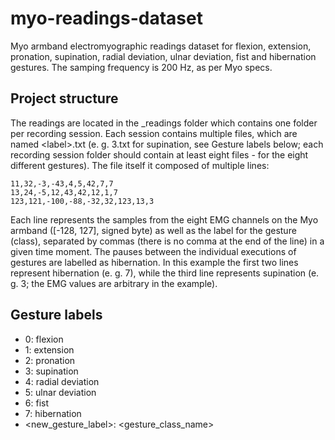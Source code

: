 # myo-readings-dataset #
Myo armband electromyographic readings dataset for flexion, extension, pronation, supination, radial deviation, ulnar deviation, fist and hibernation gestures. The samping frequency is 200 Hz, as per Myo specs.

## Project structure ##
The readings are located in the _readings folder which contains one folder per recording session.
Each session contains multiple files, which are named &lt;label&gt;.txt (e. g. 3.txt for supination, see Gesture labels below; each recording session folder should contain at least eight files - for the eight different gestures).
The file itself it composed of multiple lines:

    11,32,-3,-43,4,5,42,7,7
    13,24,-5,12,43,42,12,1,7
    123,121,-100,-88,-32,32,123,13,3
	
Each line represents the samples from the eight EMG channels on the Myo armband ([-128, 127], signed byte) as well as the label for the gesture (class), separated by commas (there is no comma at the end of the line) in a given time moment. The pauses between the individual executions of gestures are labelled as hibernation. In this example the first two lines represent hibernation (e. g. 7), while the third line represents supination (e. g. 3; the EMG values are arbitrary in the example).

## Gesture labels ##
* 0: flexion
* 1: extension
* 2: pronation
* 3: supination
* 4: radial deviation
* 5: ulnar deviation
* 6: fist
* 7: hibernation
* <new_gesture_label>: <gesture_class_name>

